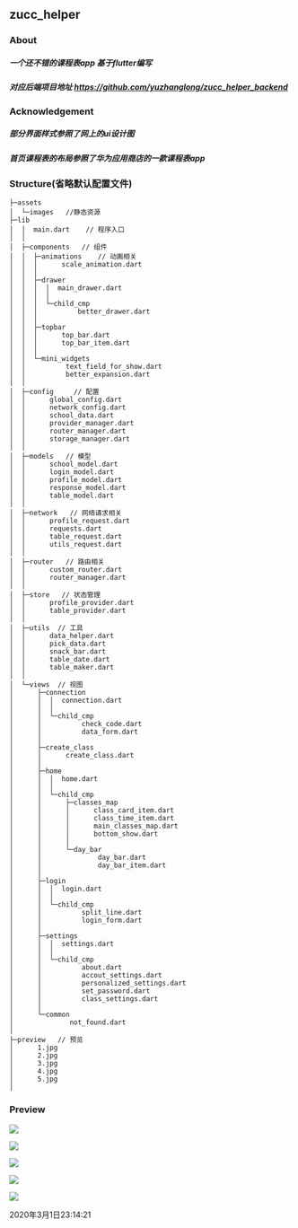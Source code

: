 ## zucc_helper

### About

##### 一个还不错的课程表app 基于flutter编写
##### 对应后端项目地址 https://github.com/yuzhanglong/zucc_helper_backend



### Acknowledgement

##### 部分界面样式参照了网上的ui设计图

##### 首页课程表的布局参照了华为应用商店的一款课程表app



### Structure(省略默认配置文件)

```
├─assets
│  └─images   //静态资源
├─lib
│  │  main.dart    // 程序入口
│  │
│  ├─components   // 组件
│  │  ├─animations    // 动画相关
│  │  │      scale_animation.dart
│  │  │
│  │  ├─drawer
│  │  │  │  main_drawer.dart
│  │  │  │
│  │  │  └─child_cmp
│  │  │          better_drawer.dart
│  │  │
│  │  ├─topbar
│  │  │      top_bar.dart
│  │  │      top_bar_item.dart
│  │  │
│  │  └─mini_widgets
│  │          text_field_for_show.dart
│  │          better_expansion.dart
│  │
│  ├─config     // 配置
│  │      global_config.dart
│  │      network_config.dart
│  │      school_data.dart
│  │      provider_manager.dart
│  │      router_manager.dart
│  │      storage_manager.dart
│  │
│  ├─models   // 模型
│  │      school_model.dart
│  │      login_model.dart
│  │      profile_model.dart
│  │      response_model.dart
│  │      table_model.dart
│  │
│  ├─network   // 网络请求相关
│  │      profile_request.dart
│  │      requests.dart
│  │      table_request.dart
│  │      utils_request.dart
│  │
│  ├─router   // 路由相关
│  │      custom_router.dart
│  │      router_manager.dart
│  │
│  ├─store   // 状态管理
│  │      profile_provider.dart
│  │      table_provider.dart
│  │
│  ├─utils  // 工具
│  │      data_helper.dart
│  │      pick_data.dart
│  │      snack_bar.dart
│  │      table_date.dart
│  │      table_maker.dart
│  │
│  └─views  // 视图
│      ├─connection
│      │  │  connection.dart
│      │  │
│      │  └─child_cmp
│      │          check_code.dart
│      │          data_form.dart
│      │
│      ├─create_class
│      │      create_class.dart
│      │
│      ├─home
│      │  │  home.dart
│      │  │
│      │  └─child_cmp
│      │      ├─classes_map
│      │      │      class_card_item.dart
│      │      │      class_time_item.dart
│      │      │      main_classes_map.dart
│      │      │      bottom_show.dart
│      │      │
│      │      └─day_bar
│      │              day_bar.dart
│      │              day_bar_item.dart
│      │
│      ├─login
│      │  │  login.dart
│      │  │
│      │  └─child_cmp
│      │          split_line.dart
│      │          login_form.dart
│      │
│      ├─settings
│      │  │  settings.dart
│      │  │
│      │  └─child_cmp
│      │          about.dart
│      │          accout_settings.dart
│      │          personalized_settings.dart
│      │          set_password.dart
│      │          class_settings.dart
│      │
│      └─common
│              not_found.dart
│
├─preview   // 预览
│      1.jpg
│      2.jpg
│      3.jpg
│      4.jpg
│      5.jpg
│
```



### Preview

![](https://github.com/yuzhanglong/zucc_helper/blob/master/preview/1.jpg)

![](https://github.com/yuzhanglong/zucc_helper/blob/master/preview/2.jpg)

![](https://github.com/yuzhanglong/zucc_helper/blob/master/preview/3.jpg)

![](https://github.com/yuzhanglong/zucc_helper/blob/master/preview/4.jpg)

![](https://github.com/yuzhanglong/zucc_helper/blob/master/preview/5.jpg)

2020年3月1日23:14:21
